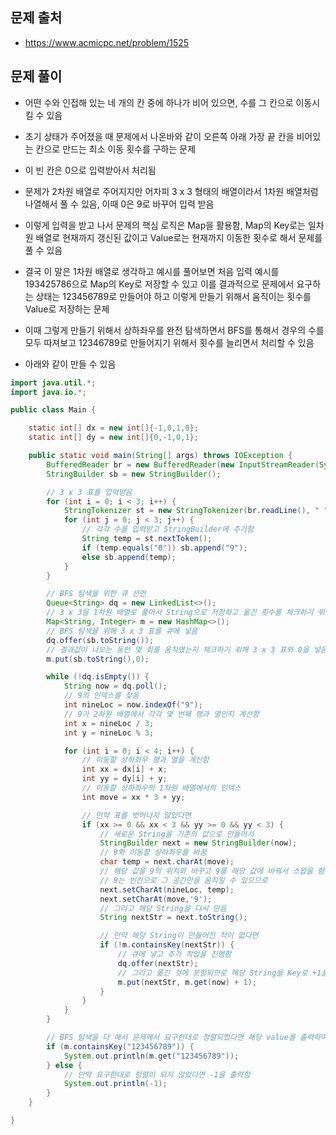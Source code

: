 ## 문제 출처
- https://www.acmicpc.net/problem/1525

## 문제 풀이
- 어떤 수와 인접해 있는 네 개의 칸 중에 하나가 비어 있으면, 수를 그 칸으로 이동시킬 수 있음

- 초기 상태가 주어졌을 때 문제에서 나온바와 같이 오른쪽 아래 가장 끝 칸을 비어있는 칸으로 만드는 최소 이동 횟수를 구하는 문제

- 이 빈 칸은 0으로 입력받아서 처리됨 

- 문제가 2차원 배열로 주어지지만 어차피 3 x 3 형태의 배열이라서 1차원 배열처럼 나열해서 풀 수 있음, 이때 0은 9로 바꾸어 입력 받음

- 이렇게 입력을 받고 나서 문제의 핵심 로직은 Map을 활용함, Map의 Key로는 일차원 배열로 현재까지 갱신된 값이고 Value로는 현재까지 이동한 횟수로 해서 문제를 풀 수 있음

- 결국 이 말은 1차원 배열로 생각하고 예시를 풀어보면 처음 입력 예시를 193425786으로 Map의 Key로 저장할 수 있고 이를 결과적으로 문제에서 요구하는 상태는 123456789로 만들어야 하고 이렇게 만들기 위해서 움직이는 횟수를 Value로 저장하는 문제

- 이때 그렇게 만들기 위해서 상하좌우를 완전 탐색하면서 BFS를 통해서 경우의 수를 모두 따져보고 12346789로 만들어지기 위해서 횟수를 늘리면서 처리할 수 있음

- 아래와 같이 만들 수 있음

```java
import java.util.*;
import java.io.*;

public class Main {

    static int[] dx = new int[]{-1,0,1,0};
    static int[] dy = new int[]{0,-1,0,1};

    public static void main(String[] args) throws IOException {
        BufferedReader br = new BufferedReader(new InputStreamReader(System.in));
        StringBuilder sb = new StringBuilder();

        // 3 x 3 표를 입력받음
        for (int i = 0; i < 3; i++) {
            StringTokenizer st = new StringTokenizer(br.readLine(), " ");
            for (int j = 0; j < 3; j++) {
                // 각각 수를 입력받고 StringBuilder에 추가함
                String temp = st.nextToken();
                if (temp.equals("0")) sb.append("9");
                else sb.append(temp);
            }
        }

        // BFS 탐색을 위한 큐 선언
        Queue<String> dq = new LinkedList<>();
        // 3 x 3을 1차원 배열로 풀어서 String으로 저장하고 옮긴 횟수를 체크하기 위한 Value로 Integer로 설정함
        Map<String, Integer> m = new HashMap<>();
        // BFS 탐색을 위해 3 x 3 표를 큐에 넣음
        dq.offer(sb.toString());
        // 결과값이 나오는 동안 몇 회를 움직였는지 체크하기 위해 3 x 3 표와 0을 넣음
        m.put(sb.toString(),0);

        while (!dq.isEmpty()) {
            String now = dq.poll();
            // 9의 인덱스를 찾음
            int nineLoc = now.indexOf("9");
            // 9가 2차원 배열에서 각각 몇 번째 행과 열인지 계산함
            int x = nineLoc / 3;
            int y = nineLoc % 3;

            for (int i = 0; i < 4; i++) {
                // 이동할 상하좌우 행과 열을 계산함
                int xx = dx[i] + x;
                int yy = dy[i] + y;
                // 이동할 상하좌우의 1차원 배열에서의 인덱스
                int move = xx * 3 + yy;

                // 만약 표를 벗어나지 않았다면
                if (xx >= 0 && xx < 3 && yy >= 0 && yy < 3) {
                    // 새로운 String을 기존의 값으로 만들어서
                    StringBuilder next = new StringBuilder(now);
                    // 9와 이동할 상하좌우를 바꿈
                    char temp = next.charAt(move);
                    // 해당 값을 9의 위치와 바꾸고 9를 해당 값에 바꿔서 스왑을 함
                    // 9는 빈칸으로 그 공간만을 움직일 수 있으므로
                    next.setCharAt(nineLoc, temp);
                    next.setCharAt(move,'9');
                    // 그리고 해당 String을 다시 만듬
                    String nextStr = next.toString();

                    // 만약 해당 String이 만들어진 적이 없다면
                    if (!m.containsKey(nextStr)) {
                        // 큐에 넣고 추가 작업을 진행함
                        dq.offer(nextStr);
                        // 그리고 옮긴 것에 포함되므로 해당 String을 Key로 +1을 Value에 넣음
                        m.put(nextStr, m.get(now) + 1);
                    }
                }
            }
        }

        // BFS 탐색을 다 해서 문제에서 요구한대로 정렬되었다면 해당 value를 출력하여 최소 횟수를 보여줌
        if (m.containsKey("123456789")) {
            System.out.println(m.get("123456789"));
        } else {
            // 만약 요구한대로 정렬이 되지 않았다면 -1을 출력함
            System.out.println(-1);
        }
    }

}
```